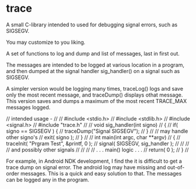 # trace
A small C-library intended to used for debugging signal errors, such as SIGSEGV.

You may customize to you liking.

A set of functions to log and dump and list of messages,
last in first out.

The messages are intended to be logged at various location in a program,
and then dumped at the signal handler sig_handler() on a signal such as
SIGSEGV.

A simpler version would be logging many times, traceLog() logs and save
only the most recent message, and traceDump() displays othat message.
This version saves and dumps a maximum of the most recent TRACE_MAX messages
logged.

// intended usage -
//
//  #include <stdio.h>
//  #include <stdlib.h>
//  #include <signal.h>
//  #include "trace.h"
//
//  void sig_handler(int signo)
//  {
//      if( signo ==  SIGSEGV ) {
//          traceDump("Signal SIGSEGV");
//      }
//      // may handle other signo's
//      exit( signo );
//  }
//
//  int main(int argc, char **argv)
//  {
//      traceInit( "Prgram Test", &printf, 0 );
//      signal( SIGSEGV, sig_handler );
//      //
//      // and possibly other signals
//      //
//      // . . . main() logic . . .
//      return( 0 );
//  }
//

For example, in Android NDK development, I find the it is difficult to get a trace dump on signal error. The android log may
have missing and out-of-order messages. This is a quick and easy solution to that. The messages can be logged any in the program.  



